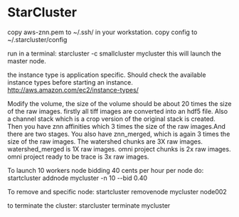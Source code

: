 StarCluster 
==========
copy aws-znn.pem to ~/.ssh/ in your workstation.
copy config to ~/.starcluster/config

run in a terminal:
starcluster -c smallcluster mycluster
this will launch the master node.

the instance type is application specific. Should check the available instance types before starting an instance.
http://aws.amazon.com/ec2/instance-types/

Modify the volume, the size of the volume should be about 20 times the size of the raw images.
firstly all tiff images are converted into an hdf5 file.
Also a channel stack which is a crop version of the original stack is created.
Then you have znn affinities which 3 times the size of the raw images.And there are two stages.
You also have znn_merged, which is again 3 times the size of the raw images.
The watershed chunks are 3X raw images.
watershed_merged is 1X raw images.
omni project chunks is 2x raw images.
omni project ready to be trace is 3x raw images.


To launch 10 workers node bidding 40 cents per hour per node do:
startcluster addnode mycluster -n 10 --bid 0.40

To remove and specific node:
startcluster removenode mycluster node002

to terminate the cluster:
starcluster terminate mycluster


